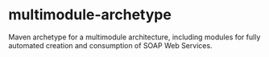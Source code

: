multimodule-archetype
=====================

Maven archetype for a multimodule architecture, including modules for fully automated creation and consumption of SOAP Web Services.
